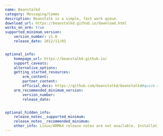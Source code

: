 ```yaml
---
name: Beanstalkd
category: Messaging/Comms
description: Beanstalk is a simple, fast work queue.
download_url: https://beanstalkd.github.io/download.html
works_on_arm: true
supported_minimum_version:
    version_number: v1.8
    release_date: 2012/11/03


optional_info:
    homepage_url: https://beanstalkd.github.io/
    support_caveats:
    alternative_options:
    getting_started_resources:
        arm_content:
        partner_content:
        official_docs: https://github.com/beanstalkd/beanstalkd#quick-start
    arm_recommended_minimum_version:
        version_number:
        release_date:


optional_hidden_info:
    release_notes__supported_minimum:
    release_notes__recommended_minimum:
    other_info: Linux/ARM64 release notes are not available. Installation and testing are done via the tar.
---
```


